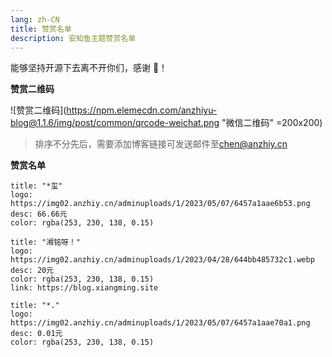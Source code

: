 ```yaml
---
lang: zh-CN
title: 赞赏名单
description: 安知鱼主题赞赏名单
---
```


能够坚持开源下去离不开你们，感谢 🙏！

**赞赏二维码**

![赞赏二维码](https://npm.elemecdn.com/anzhiyu-blog@1.1.6/img/post/common/qrcode-weichat.png "微信二维码" =200x200)

> 排序不分先后，需要添加博客链接可发送邮件至[chen@anzhiy.cn](http://mail.qq.com/cgi-bin/qm_share?t=qm_mailme&email=dxQfEhk3FhkNHx4OWRQZ)

**赞赏名单**

```card
title: "*玺"
logo: https://img02.anzhiy.cn/adminuploads/1/2023/05/07/6457a1aae6b53.png
desc: 66.66元
color: rgba(253, 230, 138, 0.15)
```

```card
title: "湘铭呀！"
logo: https://img02.anzhiy.cn/adminuploads/1/2023/04/28/644bb485732c1.webp
desc: 20元
color: rgba(253, 230, 138, 0.15)
link: https://blog.xiangming.site
```

```card
title: "*."
logo: https://img02.anzhiy.cn/adminuploads/1/2023/05/07/6457a1aae70a1.png
desc: 0.01元
color: rgba(253, 230, 138, 0.15)
```
